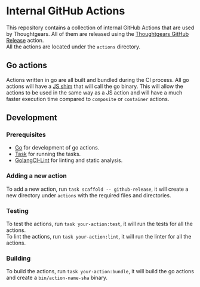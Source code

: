 # Internal GitHub Actions

This repository contains a collection of internal GitHub Actions that are used by Thoughtgears. All of them are released 
using the [Thoughtgears GitHub Release](./actions/github-release/README.md) action.  
All the actions are located under the `actions` directory. 

## Go actions

Actions written in go are all built and bundled during the CI process. All go actions will have a [JS shim](./template/run.js)
that will call the go binary. This will allow the actions to be used in the same way as a JS action and will have a much
faster execution time compared to `composite` or `container` actions.

## Development

### Prerequisites

- [Go](https://golang.org/dl/) for development of go actions.
- [Task](https://taskfile.dev/#/installation) for running the tasks.
- [GolangCI-Lint](https://golangci-lint.run/usage/install/) for linting and static analysis.


### Adding a new action

To add a new action, run `task scaffold -- github-release`, it will create a new directory under `actions` with the
required files and directories. 

### Testing

To test the actions, run `task your-action:test`, it will run the tests for all the actions.  
To lint the actions, run `task your-action:lint`, it will run the linter for all the actions.

### Building

To build the actions, run `task your-action:bundle`, it will build the go actions and create a `bin/action-name-sha` binary.

